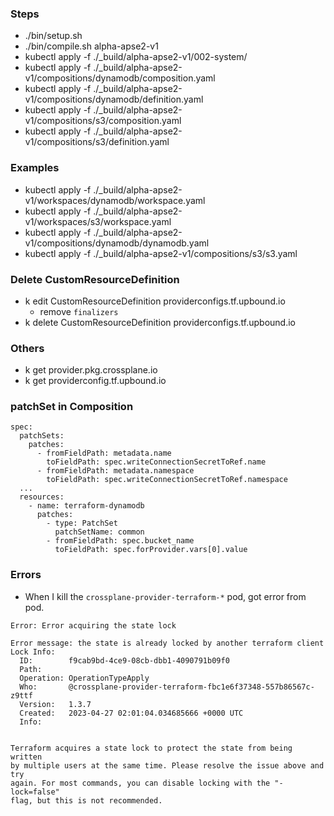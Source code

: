 ### Steps 
- ./bin/setup.sh
- ./bin/compile.sh alpha-apse2-v1
- kubectl apply -f ./_build/alpha-apse2-v1/002-system/
- kubectl apply -f ./_build/alpha-apse2-v1/compositions/dynamodb/composition.yaml
- kubectl apply -f ./_build/alpha-apse2-v1/compositions/dynamodb/definition.yaml
- kubectl apply -f ./_build/alpha-apse2-v1/compositions/s3/composition.yaml
- kubectl apply -f ./_build/alpha-apse2-v1/compositions/s3/definition.yaml

### Examples
- kubectl apply -f ./_build/alpha-apse2-v1/workspaces/dynamodb/workspace.yaml
- kubectl apply -f ./_build/alpha-apse2-v1/workspaces/s3/workspace.yaml
- kubectl apply -f ./_build/alpha-apse2-v1/compositions/dynamodb/dynamodb.yaml
- kubectl apply -f ./_build/alpha-apse2-v1/compositions/s3/s3.yaml

### Delete CustomResourceDefinition
- k edit CustomResourceDefinition providerconfigs.tf.upbound.io 
  - remove `finalizers`
- k delete CustomResourceDefinition providerconfigs.tf.upbound.io

### Others
- k get provider.pkg.crossplane.io
- k get providerconfig.tf.upbound.io

### patchSet in Composition
```
spec:
  patchSets:
    patches:
      - fromFieldPath: metadata.name
        toFieldPath: spec.writeConnectionSecretToRef.name
      - fromFieldPath: metadata.namespace
        toFieldPath: spec.writeConnectionSecretToRef.namespace
  ...      
  resources:
    - name: terraform-dynamodb
      patches:
        - type: PatchSet
          patchSetName: common
        - fromFieldPath: spec.bucket_name
          toFieldPath: spec.forProvider.vars[0].value
```

### Errors

- When I kill the `crossplane-provider-terraform-*` pod, got error from pod.
```
Error: Error acquiring the state lock

Error message: the state is already locked by another terraform client
Lock Info:
  ID:        f9cab9bd-4ce9-08cb-dbb1-4090791b09f0
  Path:
  Operation: OperationTypeApply
  Who:       @crossplane-provider-terraform-fbc1e6f37348-557b86567c-z9ttf
  Version:   1.3.7
  Created:   2023-04-27 02:01:04.034685666 +0000 UTC
  Info:


Terraform acquires a state lock to protect the state from being written
by multiple users at the same time. Please resolve the issue above and try
again. For most commands, you can disable locking with the "-lock=false"
flag, but this is not recommended.
```
